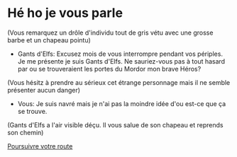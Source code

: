 # Hé ho je vous parle

(Vous remarquez un drôle d'individu tout de gris vétu avec une grosse barbe et un chapeau pointu)

- Gants d'Elfs: Excusez mois de vous interrompre pendant vos périples. Je me présente je suis Gants d'Elfs. Ne sauriez-vous pas à tout hasard par ou se trouveraient les portes du Mordor mon brave Héros?

(Vous hésitz à prendre au sérieux cet étrange personnage mais il ne semble présenter aucun danger)

- Vous: Je suis navré mais je n'ai pas la moindre idée d'ou est-ce que ça se trouve.

(Gants d'Elfs a l'air visible déçu. Il vous salue de son chapeau et reprends son chemin)

[Poursuivre votre route](https://github.com/Yacine-Oussadi/TP_Techmed_Groupe_1_Labyrinth/blob/76b5df1bea62ff5c3c93b2dc1b4a12963f5d6094/Marchand.md)